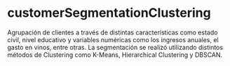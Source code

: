 # customerSegmentationClustering
Agrupación de clientes a través de distintas características como estado civil, nivel educativo y variables numéricas como los ingresos anuales, el gasto en vinos, entre otras. La segmentación se realizó utilizando distintos métodos de Clustering como K-Means, Hierarchical Clustering y DBSCAN.

